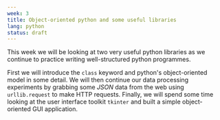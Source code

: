 ```yaml
---
week: 3
title: Object-oriented python and some useful libraries
lang: python
status: draft
---
```


This week we will be looking at two very useful python libraries as we continue to practice writing well-structured python programmes.


First we will introduce the `class` keyword and python's object-oriented model in some detail.
We will then continue our data processing experiments by grabbing some *JSON* data from the web using `urllib.request` to make HTTP requests.
Finally, we will spend some time looking at the user interface toolkit `tkinter` and built a simple object-oriented GUI application.
